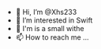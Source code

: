 - 👋 Hi, I’m @Xhs233
- 👀 I’m interested in Swift
- 🌱 I'm is a small withe
- 📫 How to reach me ...

<!---
Xhs233/Xhs233 is a ✨ special ✨ repository because its `README.md` (this file) appears on your GitHub profile.
You can click the Preview link to take a look at your changes.
--->

